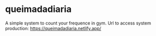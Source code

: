 # queimadadiaria
A simple system to count your frequence in gym.
Url to access system production: https://queimadadiaria.netlify.app/